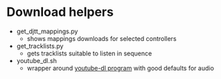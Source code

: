 
# Download helpers

* get_djtt_mappings.py	
  * shows mappings downloads for selected controllers
* get_tracklists.py  
  * gets tracklists suitable to listen in sequence
* youtube_dl.sh
  * wrapper around [youtube-dl program](https://www.reddit.com/r/Python/comments/6fsd6i/how_does_youtubedl_works_on_a_highlevel/) with good defaults for audio
  
  

